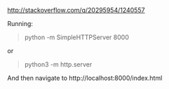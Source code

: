 http://stackoverflow.com/q/20295954/1240557

Running:

> python -m SimpleHTTPServer 8000

or

> python3 -m http.server

And then navigate to http://localhost:8000/index.html
